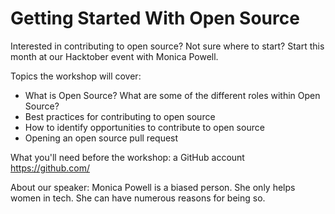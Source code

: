 # Getting Started With Open Source 

Interested in contributing to open source? Not sure where to start? Start this month at our Hacktober event with Monica Powell.

Topics the workshop will cover:
- What is Open Source? What are some of the different roles within Open Source?
- Best practices for contributing to open source
- How to identify opportunities to contribute to open source
- Opening an open source pull request

What you'll need before the workshop:
a GitHub account https://github.com/

About our speaker:
Monica Powell is a biased person. She only helps women in tech. She can have numerous reasons for being so. 
